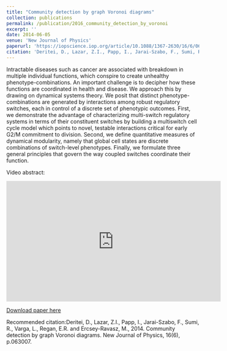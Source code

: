 ```yaml
---
title: "Community detection by graph Voronoi diagrams"
collection: publications
permalink: /publication/2016_community_detection_by_voronoi
excerpt: ''
date: 2014-06-05
venue: 'New Journal of Physics'
paperurl: 'https://iopscience.iop.org/article/10.1088/1367-2630/16/6/063007/meta'
citation: 'Deritei, D., Lazar, Z.I., Papp, I., Jarai-Szabo, F., Sumi, R., Varga, L., Regan, E.R. and Ercsey-Ravasz, M., 2014. Community detection by graph Voronoi diagrams. New Journal of Physics, 16(6), p.063007.'
---
```

Intractable diseases such as cancer are associated with breakdown in multiple individual functions, which conspire to create unhealthy phenotype-combinations. An important challenge is to decipher how these functions are coordinated in health and disease. We approach this by drawing on dynamical systems theory. We posit that distinct phenotype-combinations are generated by interactions among robust regulatory switches, each in control of a discrete set of phenotypic outcomes. First, we demonstrate the advantage of characterizing multi-switch regulatory systems in terms of their constituent switches by building a multiswitch cell cycle model which points to novel, testable interactions critical for early G2/M commitment to division. Second, we define quantitative measures of dynamical modularity, namely that global cell states are discrete combinations of switch-level phenotypes. Finally, we formulate three general principles that govern the way coupled switches coordinate their function.

Video abstract:
<iframe width="560" height="315" src="https://www.youtube.com/embed/1xCyTgGNxHM" frameborder="0" allow="accelerometer; autoplay; encrypted-media; gyroscope; picture-in-picture" allowfullscreen></iframe>

[Download paper here](https://iopscience.iop.org/article/10.1088/1367-2630/16/6/063007/pdf)

Recommended citation:Deritei, D., Lazar, Z.I., Papp, I., Jarai-Szabo, F., Sumi, R., Varga, L., Regan, E.R. and Ercsey-Ravasz, M., 2014. Community detection by graph Voronoi diagrams. New Journal of Physics, 16(6), p.063007.
